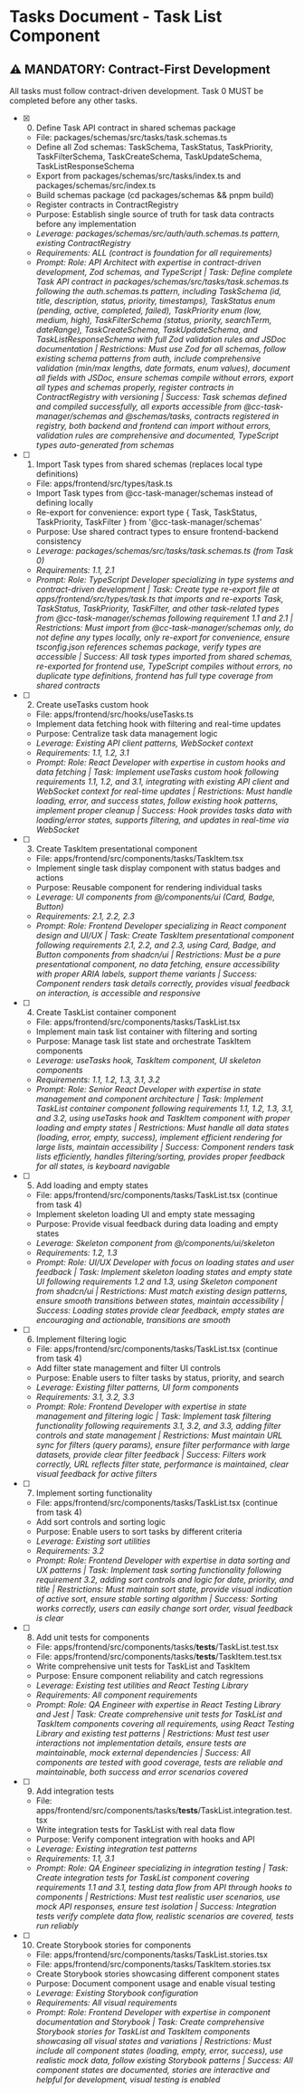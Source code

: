 # Tasks Document - Task List Component

## ⚠️ MANDATORY: Contract-First Development
All tasks must follow contract-driven development. Task 0 MUST be completed before any other tasks.

- [x] 0. Define Task API contract in shared schemas package
  - File: packages/schemas/src/tasks/task.schemas.ts
  - Define all Zod schemas: TaskSchema, TaskStatus, TaskPriority, TaskFilterSchema, TaskCreateSchema, TaskUpdateSchema, TaskListResponseSchema
  - Export from packages/schemas/src/tasks/index.ts and packages/schemas/src/index.ts
  - Build schemas package (cd packages/schemas && pnpm build)
  - Register contracts in ContractRegistry
  - Purpose: Establish single source of truth for task data contracts before any implementation
  - _Leverage: packages/schemas/src/auth/auth.schemas.ts pattern, existing ContractRegistry_
  - _Requirements: ALL (contract is foundation for all requirements)_
  - _Prompt: Role: API Architect with expertise in contract-driven development, Zod schemas, and TypeScript | Task: Define complete Task API contract in packages/schemas/src/tasks/task.schemas.ts following the auth.schemas.ts pattern, including TaskSchema (id, title, description, status, priority, timestamps), TaskStatus enum (pending, active, completed, failed), TaskPriority enum (low, medium, high), TaskFilterSchema (status, priority, searchTerm, dateRange), TaskCreateSchema, TaskUpdateSchema, and TaskListResponseSchema with full Zod validation rules and JSDoc documentation | Restrictions: Must use Zod for all schemas, follow existing schema patterns from auth, include comprehensive validation (min/max lengths, date formats, enum values), document all fields with JSDoc, ensure schemas compile without errors, export all types and schemas properly, register contracts in ContractRegistry with versioning | Success: Task schemas defined and compiled successfully, all exports accessible from @cc-task-manager/schemas and @schemas/tasks, contracts registered in registry, both backend and frontend can import without errors, validation rules are comprehensive and documented, TypeScript types auto-generated from schemas_

- [ ] 1. Import Task types from shared schemas (replaces local type definitions)
  - File: apps/frontend/src/types/task.ts
  - Import Task types from @cc-task-manager/schemas instead of defining locally
  - Re-export for convenience: export type { Task, TaskStatus, TaskPriority, TaskFilter } from '@cc-task-manager/schemas'
  - Purpose: Use shared contract types to ensure frontend-backend consistency
  - _Leverage: packages/schemas/src/tasks/task.schemas.ts (from Task 0)_
  - _Requirements: 1.1, 2.1_
  - _Prompt: Role: TypeScript Developer specializing in type systems and contract-driven development | Task: Create type re-export file at apps/frontend/src/types/task.ts that imports and re-exports Task, TaskStatus, TaskPriority, TaskFilter, and other task-related types from @cc-task-manager/schemas following requirement 1.1 and 2.1 | Restrictions: Must import from @cc-task-manager/schemas only, do not define any types locally, only re-export for convenience, ensure tsconfig.json references schemas package, verify types are accessible | Success: All task types imported from shared schemas, re-exported for frontend use, TypeScript compiles without errors, no duplicate type definitions, frontend has full type coverage from shared contracts_

- [ ] 2. Create useTasks custom hook
  - File: apps/frontend/src/hooks/useTasks.ts
  - Implement data fetching hook with filtering and real-time updates
  - Purpose: Centralize task data management logic
  - _Leverage: Existing API client patterns, WebSocket context_
  - _Requirements: 1.1, 1.2, 3.1_
  - _Prompt: Role: React Developer with expertise in custom hooks and data fetching | Task: Implement useTasks custom hook following requirements 1.1, 1.2, and 3.1, integrating with existing API client and WebSocket context for real-time updates | Restrictions: Must handle loading, error, and success states, follow existing hook patterns, implement proper cleanup | Success: Hook provides tasks data with loading/error states, supports filtering, and updates in real-time via WebSocket_

- [ ] 3. Create TaskItem presentational component
  - File: apps/frontend/src/components/tasks/TaskItem.tsx
  - Implement single task display component with status badges and actions
  - Purpose: Reusable component for rendering individual tasks
  - _Leverage: UI components from @/components/ui (Card, Badge, Button)_
  - _Requirements: 2.1, 2.2, 2.3_
  - _Prompt: Role: Frontend Developer specializing in React component design and UI/UX | Task: Create TaskItem presentational component following requirements 2.1, 2.2, and 2.3, using Card, Badge, and Button components from shadcn/ui | Restrictions: Must be a pure presentational component, no data fetching, ensure accessibility with proper ARIA labels, support theme variants | Success: Component renders task details correctly, provides visual feedback on interaction, is accessible and responsive_

- [ ] 4. Create TaskList container component
  - File: apps/frontend/src/components/tasks/TaskList.tsx
  - Implement main task list container with filtering and sorting
  - Purpose: Manage task list state and orchestrate TaskItem components
  - _Leverage: useTasks hook, TaskItem component, UI skeleton components_
  - _Requirements: 1.1, 1.2, 1.3, 3.1, 3.2_
  - _Prompt: Role: Senior React Developer with expertise in state management and component architecture | Task: Implement TaskList container component following requirements 1.1, 1.2, 1.3, 3.1, and 3.2, using useTasks hook and TaskItem component with proper loading and empty states | Restrictions: Must handle all data states (loading, error, empty, success), implement efficient rendering for large lists, maintain accessibility | Success: Component renders task lists efficiently, handles filtering/sorting, provides proper feedback for all states, is keyboard navigable_

- [ ] 5. Add loading and empty states
  - File: apps/frontend/src/components/tasks/TaskList.tsx (continue from task 4)
  - Implement skeleton loading UI and empty state messaging
  - Purpose: Provide visual feedback during data loading and empty states
  - _Leverage: Skeleton component from @/components/ui/skeleton_
  - _Requirements: 1.2, 1.3_
  - _Prompt: Role: UI/UX Developer with focus on loading states and user feedback | Task: Implement skeleton loading states and empty state UI following requirements 1.2 and 1.3, using Skeleton component from shadcn/ui | Restrictions: Must match existing design patterns, ensure smooth transitions between states, maintain accessibility | Success: Loading states provide clear feedback, empty states are encouraging and actionable, transitions are smooth_

- [ ] 6. Implement filtering logic
  - File: apps/frontend/src/components/tasks/TaskList.tsx (continue from task 4)
  - Add filter state management and filter UI controls
  - Purpose: Enable users to filter tasks by status, priority, and search
  - _Leverage: Existing filter patterns, UI form components_
  - _Requirements: 3.1, 3.2, 3.3_
  - _Prompt: Role: Frontend Developer with expertise in state management and filtering logic | Task: Implement task filtering functionality following requirements 3.1, 3.2, and 3.3, adding filter controls and state management | Restrictions: Must maintain URL sync for filters (query params), ensure filter performance with large datasets, provide clear filter feedback | Success: Filters work correctly, URL reflects filter state, performance is maintained, clear visual feedback for active filters_

- [ ] 7. Implement sorting functionality
  - File: apps/frontend/src/components/tasks/TaskList.tsx (continue from task 4)
  - Add sort controls and sorting logic
  - Purpose: Enable users to sort tasks by different criteria
  - _Leverage: Existing sort utilities_
  - _Requirements: 3.2_
  - _Prompt: Role: Frontend Developer with expertise in data sorting and UX patterns | Task: Implement task sorting functionality following requirement 3.2, adding sort controls and logic for date, priority, and title | Restrictions: Must maintain sort state, provide visual indication of active sort, ensure stable sorting algorithm | Success: Sorting works correctly, users can easily change sort order, visual feedback is clear_

- [ ] 8. Add unit tests for components
  - File: apps/frontend/src/components/tasks/__tests__/TaskList.test.tsx
  - File: apps/frontend/src/components/tasks/__tests__/TaskItem.test.tsx
  - Write comprehensive unit tests for TaskList and TaskItem
  - Purpose: Ensure component reliability and catch regressions
  - _Leverage: Existing test utilities and React Testing Library_
  - _Requirements: All component requirements_
  - _Prompt: Role: QA Engineer with expertise in React Testing Library and Jest | Task: Create comprehensive unit tests for TaskList and TaskItem components covering all requirements, using React Testing Library and existing test patterns | Restrictions: Must test user interactions not implementation details, ensure tests are maintainable, mock external dependencies | Success: All components are tested with good coverage, tests are reliable and maintainable, both success and error scenarios covered_

- [ ] 9. Add integration tests
  - File: apps/frontend/src/components/tasks/__tests__/TaskList.integration.test.tsx
  - Write integration tests for TaskList with real data flow
  - Purpose: Verify component integration with hooks and API
  - _Leverage: Existing integration test patterns_
  - _Requirements: 1.1, 3.1_
  - _Prompt: Role: QA Engineer specializing in integration testing | Task: Create integration tests for TaskList component covering requirements 1.1 and 3.1, testing data flow from API through hooks to components | Restrictions: Must test realistic user scenarios, use mock API responses, ensure test isolation | Success: Integration tests verify complete data flow, realistic scenarios are covered, tests run reliably_

- [ ] 10. Create Storybook stories for components
  - File: apps/frontend/src/components/tasks/TaskList.stories.tsx
  - File: apps/frontend/src/components/tasks/TaskItem.stories.tsx
  - Create Storybook stories showcasing different component states
  - Purpose: Document component usage and enable visual testing
  - _Leverage: Existing Storybook configuration_
  - _Requirements: All visual requirements_
  - _Prompt: Role: Frontend Developer with expertise in component documentation and Storybook | Task: Create comprehensive Storybook stories for TaskList and TaskItem components showcasing all visual states and variations | Restrictions: Must include all component states (loading, empty, error, success), use realistic mock data, follow existing Storybook patterns | Success: All component states are documented, stories are interactive and helpful for development, visual testing is enabled_